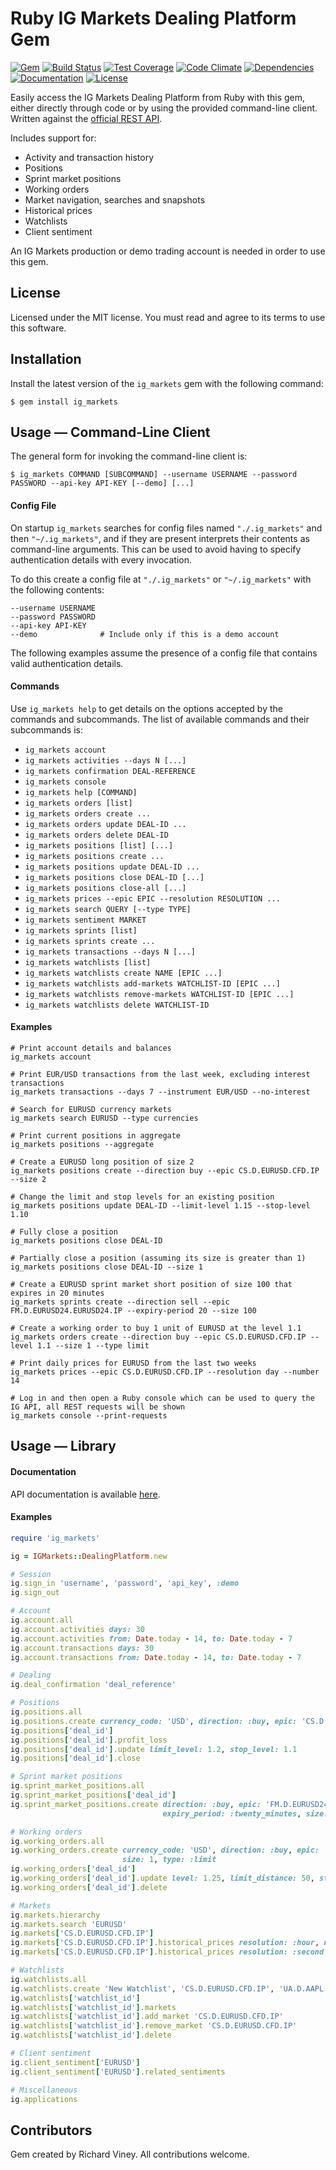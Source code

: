 # Ruby IG Markets Dealing Platform Gem

[![Gem][gem-badge]][gem-link]
[![Build Status][travis-ci-badge]][travis-ci-link]
[![Test Coverage][test-coverage-badge]][test-coverage-link]
[![Code Climate][code-climate-badge]][code-climate-link]
[![Dependencies][dependencies-badge]][dependencies-link]
[![Documentation][documentation-badge]][documentation-link]
[![License][license-badge]][license-link]

Easily access the IG Markets Dealing Platform from Ruby with this gem, either directly through code or by using the
provided command-line client. Written against the [official REST API](http://labs.ig.com/rest-trading-api-reference).

Includes support for:

* Activity and transaction history
* Positions
* Sprint market positions
* Working orders
* Market navigation, searches and snapshots
* Historical prices
* Watchlists
* Client sentiment

An IG Markets production or demo trading account is needed in order to use this gem.

## License

Licensed under the MIT license. You must read and agree to its terms to use this software.

## Installation

Install the latest version of the `ig_markets` gem with the following command:

```
$ gem install ig_markets
```

## Usage — Command-Line Client

The general form for invoking the command-line client is:

```
$ ig_markets COMMAND [SUBCOMMAND] --username USERNAME --password PASSWORD --api-key API-KEY [--demo] [...]
```

#### Config File

On startup `ig_markets` searches for config files named `"./.ig_markets"` and then `"~/.ig_markets"`, and if they are
present interprets their contents as command-line arguments. This can be used to avoid having to specify authentication
details with every invocation.

To do this create a config file at `"./.ig_markets"` or `"~/.ig_markets"` with the following contents:

```shell
--username USERNAME
--password PASSWORD
--api-key API-KEY
--demo              # Include only if this is a demo account
```

The following examples assume the presence of a config file that contains valid authentication details.

#### Commands

Use `ig_markets help` to get details on the options accepted by the commands and subcommands. The list of available
commands and their subcommands is:

- `ig_markets account`
- `ig_markets activities --days N [...]`
- `ig_markets confirmation DEAL-REFERENCE`
- `ig_markets console`
- `ig_markets help [COMMAND]`
- `ig_markets orders [list]`
- `ig_markets orders create ...`
- `ig_markets orders update DEAL-ID ...`
- `ig_markets orders delete DEAL-ID`
- `ig_markets positions [list] [...]`
- `ig_markets positions create ...`
- `ig_markets positions update DEAL-ID ...`
- `ig_markets positions close DEAL-ID [...]`
- `ig_markets positions close-all [...]`
- `ig_markets prices --epic EPIC --resolution RESOLUTION ...`
- `ig_markets search QUERY [--type TYPE]`
- `ig_markets sentiment MARKET`
- `ig_markets sprints [list]`
- `ig_markets sprints create ...`
- `ig_markets transactions --days N [...]`
- `ig_markets watchlists [list]`
- `ig_markets watchlists create NAME [EPIC ...]`
- `ig_markets watchlists add-markets WATCHLIST-ID [EPIC ...]`
- `ig_markets watchlists remove-markets WATCHLIST-ID [EPIC ...]`
- `ig_markets watchlists delete WATCHLIST-ID`

#### Examples

```shell
# Print account details and balances
ig_markets account

# Print EUR/USD transactions from the last week, excluding interest transactions
ig_markets transactions --days 7 --instrument EUR/USD --no-interest

# Search for EURUSD currency markets
ig_markets search EURUSD --type currencies

# Print current positions in aggregate
ig_markets positions --aggregate

# Create a EURUSD long position of size 2
ig_markets positions create --direction buy --epic CS.D.EURUSD.CFD.IP --size 2

# Change the limit and stop levels for an existing position
ig_markets positions update DEAL-ID --limit-level 1.15 --stop-level 1.10

# Fully close a position
ig_markets positions close DEAL-ID

# Partially close a position (assuming its size is greater than 1)
ig_markets positions close DEAL-ID --size 1

# Create a EURUSD sprint market short position of size 100 that expires in 20 minutes
ig_markets sprints create --direction sell --epic FM.D.EURUSD24.EURUSD24.IP --expiry-period 20 --size 100

# Create a working order to buy 1 unit of EURUSD at the level 1.1
ig_markets orders create --direction buy --epic CS.D.EURUSD.CFD.IP --level 1.1 --size 1 --type limit

# Print daily prices for EURUSD from the last two weeks
ig_markets prices --epic CS.D.EURUSD.CFD.IP --resolution day --number 14

# Log in and then open a Ruby console which can be used to query the IG API, all REST requests will be shown
ig_markets console --print-requests
```

## Usage — Library

#### Documentation

API documentation is available [here](http://www.rubydoc.info/github/rviney/ig_markets/master).

#### Examples

```ruby
require 'ig_markets'

ig = IGMarkets::DealingPlatform.new

# Session
ig.sign_in 'username', 'password', 'api_key', :demo
ig.sign_out

# Account
ig.account.all
ig.account.activities days: 30
ig.account.activities from: Date.today - 14, to: Date.today - 7
ig.account.transactions days: 30
ig.account.transactions from: Date.today - 14, to: Date.today - 7

# Dealing
ig.deal_confirmation 'deal_reference'

# Positions
ig.positions.all
ig.positions.create currency_code: 'USD', direction: :buy, epic: 'CS.D.EURUSD.CFD.IP', size: 2
ig.positions['deal_id']
ig.positions['deal_id'].profit_loss
ig.positions['deal_id'].update limit_level: 1.2, stop_level: 1.1
ig.positions['deal_id'].close

# Sprint market positions
ig.sprint_market_positions.all
ig.sprint_market_positions['deal_id']
ig.sprint_market_positions.create direction: :buy, epic: 'FM.D.EURUSD24.EURUSD24.IP',
                                  expiry_period: :twenty_minutes, size: 100

# Working orders
ig.working_orders.all
ig.working_orders.create currency_code: 'USD', direction: :buy, epic: 'CS.D.EURUSD.CFD.IP', level: 0.99,
                         size: 1, type: :limit
ig.working_orders['deal_id']
ig.working_orders['deal_id'].update level: 1.25, limit_distance: 50, stop_distance: 50
ig.working_orders['deal_id'].delete

# Markets
ig.markets.hierarchy
ig.markets.search 'EURUSD'
ig.markets['CS.D.EURUSD.CFD.IP']
ig.markets['CS.D.EURUSD.CFD.IP'].historical_prices resolution: :hour, number: 48
ig.markets['CS.D.EURUSD.CFD.IP'].historical_prices resolution: :second, from: Time.now - 120, to: Time.now - 60

# Watchlists
ig.watchlists.all
ig.watchlists.create 'New Watchlist', 'CS.D.EURUSD.CFD.IP', 'UA.D.AAPL.CASH.IP'
ig.watchlists['watchlist_id']
ig.watchlists['watchlist_id'].markets
ig.watchlists['watchlist_id'].add_market 'CS.D.EURUSD.CFD.IP'
ig.watchlists['watchlist_id'].remove_market 'CS.D.EURUSD.CFD.IP'
ig.watchlists['watchlist_id'].delete

# Client sentiment
ig.client_sentiment['EURUSD']
ig.client_sentiment['EURUSD'].related_sentiments

# Miscellaneous
ig.applications
```

## Contributors

Gem created by Richard Viney. All contributions welcome.

[gem-link]: https://rubygems.org/gems/ig_markets
[gem-badge]: https://badge.fury.io/rb/ig_markets.svg
[travis-ci-link]: http://travis-ci.org/rviney/ig_markets
[travis-ci-badge]: https://travis-ci.org/rviney/ig_markets.svg?branch=master
[test-coverage-link]: https://codeclimate.com/github/rviney/ig_markets/coverage
[test-coverage-badge]: https://codeclimate.com/github/rviney/ig_markets/badges/coverage.svg
[code-climate-link]: https://codeclimate.com/github/rviney/ig_markets
[code-climate-badge]: https://codeclimate.com/github/rviney/ig_markets/badges/gpa.svg
[dependencies-link]: https://gemnasium.com/rviney/ig_markets
[dependencies-badge]: https://gemnasium.com/rviney/ig_markets.svg
[documentation-link]: https://inch-ci.org/github/rviney/ig_markets
[documentation-badge]: https://inch-ci.org/github/rviney/ig_markets.svg?branch=master
[license-link]: https://github.com/rviney/ig_markets/blob/master/LICENSE.md
[license-badge]: https://img.shields.io/badge/license-MIT-blue.svg
